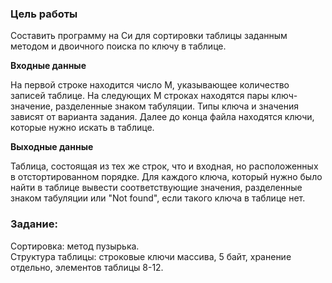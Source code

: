 ### Цель работы

Составить программу на Си для сортировки таблицы заданным методом и двоичного поиска по ключу в таблице.

**Входные данные**

На первой строке находится число M, указывающее количество записей таблице. На следующих M строках находятся пары ключ-значение, разделенные знаком табуляции. Типы ключа и значения зависят от варианта задания. Далее до конца файла находятся ключи, которые нужно искать в таблице.

**Выходные данные**

Таблица, состоящая из тех же строк, что и входная, но расположенных в отстортированном порядке. Для каждого ключа, который нужно было найти в таблице вывести соответствующие значения, разделенные знаком табуляции или "Not found", если такого ключа в таблице нет.

### Задание:
Сортировка: метод пузырька.  
Структура таблицы: строковые ключи массива, 5 байт, хранение отдельно, элементов таблицы 8-12.